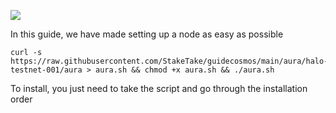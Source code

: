 ![](https://i.yapx.ru/RTuEU.jpg)


In this guide, we have made setting up a node as easy as possible

    curl -s https://raw.githubusercontent.com/StakeTake/guidecosmos/main/aura/halo-testnet-001/aura > aura.sh && chmod +x aura.sh && ./aura.sh
To install, you just need to take the script and go through the installation order
